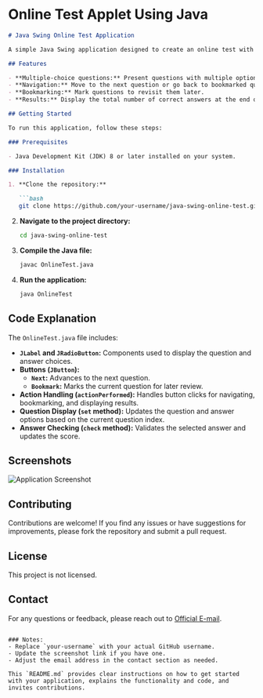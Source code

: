 # Online Test Applet Using Java

```markdown
# Java Swing Online Test Application

A simple Java Swing application designed to create an online test with multiple-choice questions. This application allows users to navigate through questions, bookmark them for later, and view their results.

## Features

- **Multiple-choice questions:** Present questions with multiple options.
- **Navigation:** Move to the next question or go back to bookmarked questions.
- **Bookmarking:** Mark questions to revisit them later.
- **Results:** Display the total number of correct answers at the end of the test.

## Getting Started

To run this application, follow these steps:

### Prerequisites

- Java Development Kit (JDK) 8 or later installed on your system.

### Installation

1. **Clone the repository:**

   ```bash
   git clone https://github.com/your-username/java-swing-online-test.git
   ```

2. **Navigate to the project directory:**

   ```bash
   cd java-swing-online-test
   ```

3. **Compile the Java file:**

   ```bash
   javac OnlineTest.java
   ```

4. **Run the application:**

   ```bash
   java OnlineTest
   ```

## Code Explanation

The `OnlineTest.java` file includes:

- **`JLabel` and `JRadioButton`:** Components used to display the question and answer choices.
- **Buttons (`JButton`):**
  - **`Next`:** Advances to the next question.
  - **`Bookmark`:** Marks the current question for later review.
- **Action Handling (`actionPerformed`):** Handles button clicks for navigating, bookmarking, and displaying results.
- **Question Display (`set` method):** Updates the question and answer options based on the current question index.
- **Answer Checking (`check` method):** Validates the selected answer and updates the score.

## Screenshots

![Application Screenshot](screenshot.png)  <!-- Replace with an actual screenshot of your application -->

## Contributing

Contributions are welcome! If you find any issues or have suggestions for improvements, please fork the repository and submit a pull request.

## License

This project is not licensed.

## Contact

For any questions or feedback, please reach out to [Official E-mail](mailto:priyanshu.sharma@adypu.edu.in).


```

### Notes:
- Replace `your-username` with your actual GitHub username.
- Update the screenshot link if you have one.
- Adjust the email address in the contact section as needed.

This `README.md` provides clear instructions on how to get started with your application, explains the functionality and code, and invites contributions.
